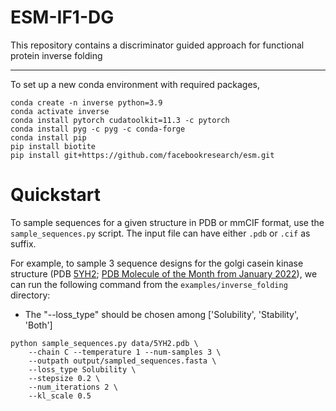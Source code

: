 # ESM-IF1-DG

This repository contains a discriminator guided approach for functional protein inverse folding  

---


To set up a new conda environment with required packages,

```
conda create -n inverse python=3.9
conda activate inverse
conda install pytorch cudatoolkit=11.3 -c pytorch
conda install pyg -c pyg -c conda-forge
conda install pip
pip install biotite
pip install git+https://github.com/facebookresearch/esm.git
```

# Quickstart
To sample sequences for a given structure in PDB or mmCIF format, use the
`sample_sequences.py` script. The input file can have either `.pdb` or
`.cif` as suffix.

For example, to sample 3 sequence designs for the golgi casein kinase structure
(PDB [5YH2](https://www.rcsb.org/structure/5yh2); [PDB Molecule of the Month
from January 2022](https://pdb101.rcsb.org/motm/265)), we can run the following
command from the `examples/inverse_folding` directory:

- The "--loss_type" should be chosen among ['Solubility', 'Stability', 'Both']


```
python sample_sequences.py data/5YH2.pdb \
    --chain C --temperature 1 --num-samples 3 \
    --outpath output/sampled_sequences.fasta \
    --loss_type Solubility \
    --stepsize 0.2 \
    --num_iterations 2 \
    --kl_scale 0.5
```
